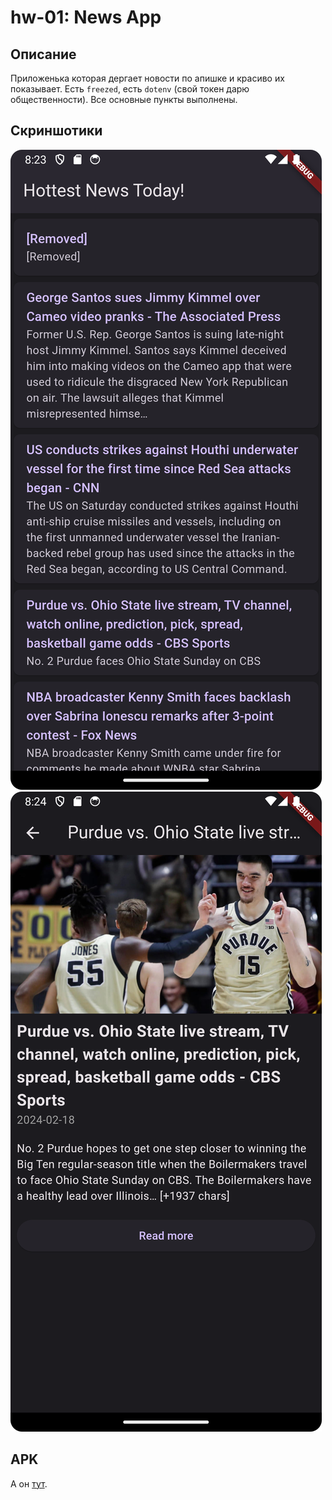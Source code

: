 # hw-01: News App

## Описание

Приложенька которая дергает новости по апишке и красиво их показывает. Есть `freezed`,
есть `dotenv` (свой токен дарю общественности). Все основные пункты выполнены.

## Скриншотики

![Главная страница](etc/images/home_page.png)
![Страница новости](etc/images/detail_page.png)

## APK

А он [тут](build/app/outputs/apk/release/app-release.apk).